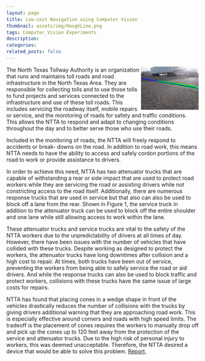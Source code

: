 ```yaml
---
layout: page
title: Low-cost Navigation using Computer Vision
thumbnail: assets/img/HoughLine.png
tags: Computer_Vision Experiments
description:
categories:
related_posts: false
---
```


<img src="/assets/img/HoughLine.png" alt="Hough Line" style="float:right;width:30%"/>

The North Texas Tollway Authority is an organization that runs and maintains toll roads and road infrastructure in the North Texas Area. They are responsible for collecting tolls and to use those tolls to fund projects and services connected to the infrastructure and use of these toll roads. This includes servicing the roadway itself, mobile repairs or service, and the monitoring of roads for safety and traffic conditions. This allows the NTTA to respond and adapt to changing conditions throughout the day and to better serve those who use their roads.

Included in the monitoring of roads, the NTTA will freely respond to accidents or break- downs on the road. In addition to road work, this means NTTA needs to have the ability to access and safely cordon portions of the road to work or provide assistance to drivers.

In order to achieve this need, NTTA has two attenuator trucks that are capable of withstanding a rear or side impact that are used to protect road workers while they are servicing the road or assisting drivers while not constricting access to the road itself. Additionally, there are numerous response trucks that are used in service but that also can also be used to block off a lane from the rear. Shown in Figure 1, the service truck in addition to the attenuator truck can be used to block off the entire shoulder and one lane while still allowing access to work within the lane.

These attenuator trucks and service trucks are vital to the safety of the NTTA workers due to the unpredictability of drivers at all times of day. However, there have been issues with the number of vehicles that have collided with these trucks. Despite working as designed to protect the workers, the attenuator trucks have long downtimes after collision and a high cost to repair. At times, both trucks have been out of service, preventing the workers from being able to safely service the road or aid drivers. And while the response trucks can also be used to block traffic and protect workers, collisions with these trucks have the same issue of large costs for repairs.

NTTA has found that placing cones in a wedge shape in front of the vehicles drastically reduces the number of collisions with the trucks by giving drivers additional warning that they are approaching road work. This is especially effective around corners and roads with high speed limits. The tradeoff is the placement of cones requires the workers to manually drop off and pick up the cones up to 120 feet away from the protection of the service and attenuator trucks. Due to the high risk of personal injury to workers, this was deemed unacceptable. Therefore, the NTTA desired a device that would be able to solve this problem. [Report]({{site.baseurl}}/assets/pdf/2019-05-MEEN-491H.pdf).
